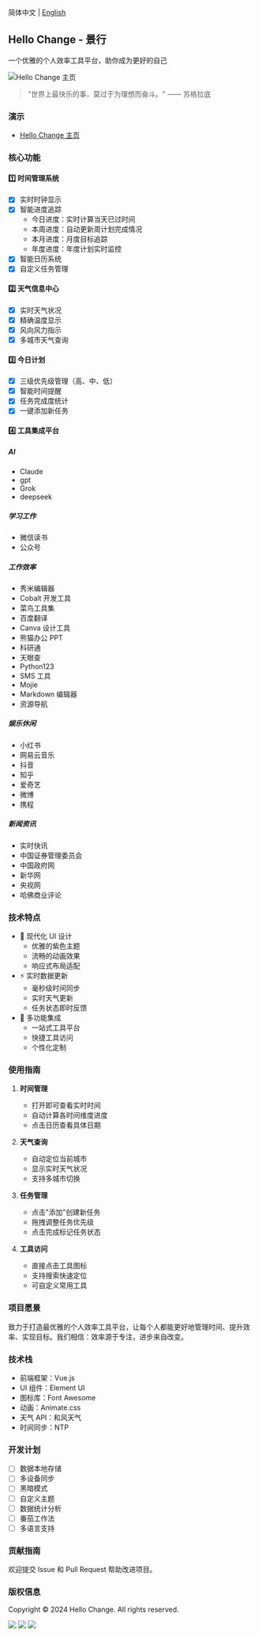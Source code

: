 简体中文 | [English](./README_EN.md)

<p>
<strong><h2>Hello Change - 景行</h2></strong>
一个优雅的个人效率工具平台，助你成为更好的自己
</p>

![Hello Change 主页](./images/preview.png)

> "世界上最快乐的事，莫过于为理想而奋斗。" —— 苏格拉底

### 演示

- [Hello Change 主页](http://www.example.com)

### 核心功能

#### 1️⃣ 时间管理系统
- [x] 实时时钟显示
- [x] 智能进度追踪
  - 今日进度：实时计算当天已过时间
  - 本周进度：自动更新周计划完成情况
  - 本月进度：月度目标追踪
  - 年度进度：年度计划实时监控
- [x] 智能日历系统
- [x] 自定义任务管理

#### 2️⃣ 天气信息中心
- [x] 实时天气状况
- [x] 精确温度显示
- [x] 风向风力指示
- [x] 多城市天气查询

#### 3️⃣ 今日计划
- [x] 三级优先级管理（高、中、低）
- [x] 智能时间提醒
- [x] 任务完成度统计
- [x] 一键添加新任务

#### 4️⃣ 工具集成平台

##### AI
- Claude
- gpt
- Grok
- deepseek

##### 学习工作
- 微信读书
- 公众号


##### 工作效率
- 秀米编辑器
- Cobalt 开发工具
- 菜鸟工具集
- 百度翻译
- Canva 设计工具
- 熊猫办公 PPT
- 科研通
- 天眼查
- Python123
- SMS 工具
- Mojie
- Markdown 编辑器
- 资源导航

##### 娱乐休闲
- 小红书
- 网易云音乐
- 抖音
- 知乎
- 爱奇艺
- 微博
- 携程

##### 新闻资讯
- 实时快讯
- 中国证券管理委员会
- 中国政府网
- 新华网
- 央视网
- 哈佛商业评论

### 技术特点

- 🎨 现代化 UI 设计
  - 优雅的紫色主题
  - 流畅的动画效果
  - 响应式布局适配
- ⚡ 实时数据更新
  - 毫秒级时间同步
  - 实时天气更新
  - 任务状态即时反馈
- 🔧 多功能集成
  - 一站式工具平台
  - 快捷工具访问
  - 个性化定制

### 使用指南

1. **时间管理**
   - 打开即可查看实时时间
   - 自动计算各时间维度进度
   - 点击日历查看具体日期

2. **天气查询**
   - 自动定位当前城市
   - 显示实时天气状况
   - 支持多城市切换

3. **任务管理**
   - 点击"添加"创建新任务
   - 拖拽调整任务优先级
   - 点击完成标记任务状态

4. **工具访问**
   - 直接点击工具图标
   - 支持搜索快速定位
   - 可自定义常用工具

### 项目愿景

致力于打造最优雅的个人效率工具平台，让每个人都能更好地管理时间、提升效率、实现目标。我们相信：效率源于专注，进步来自改变。

### 技术栈

- 前端框架：Vue.js
- UI 组件：Element UI
- 图标库：Font Awesome
- 动画：Animate.css
- 天气 API：和风天气
- 时间同步：NTP

### 开发计划

- [ ] 数据本地存储
- [ ] 多设备同步
- [ ] 黑暗模式
- [ ] 自定义主题
- [ ] 数据统计分析
- [ ] 番茄工作法
- [ ] 多语言支持

### 贡献指南

欢迎提交 Issue 和 Pull Request 帮助改进项目。

### 版权信息

Copyright © 2024 Hello Change. All rights reserved.

<a title="天气 API" target="_blank" href="https://dev.qweather.com/"><img src="https://img.shields.io/badge/天气数据-和风天气-blue"></a>&nbsp;<a title="Vue" target="_blank" href="https://vuejs.org/"><img src="https://img.shields.io/badge/开发框架-Vue.js-green"></a>&nbsp;<a title="Copyright" target="_blank" href="http://www.example.com"><img src="https://img.shields.io/badge/Copyright%20%C2%A9%202024-Hello%20Change-purple"></a> 
